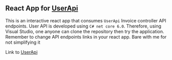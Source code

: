 ## React App for [UserApi](https://github.com/Official-Mwita/UserApi/)

This is an interactive react app that consumes `UserApi` Invoice controller API endpoints. 
User API is developed using `C# net core 6.0`. Therefore, using Visual Studio, one anyone can clone the repository then try the application.
Remember to change API endpoints links in your react app. 
Bare with me for not simplifying it


Link to [UserApi](https://github.com/Official-Mwita/UserApi/)
